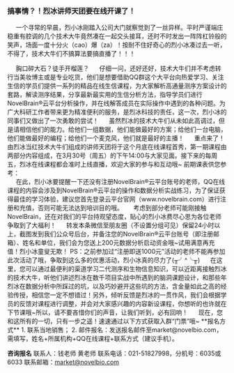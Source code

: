 ### **搞事情？！烈冰讲师天团要在线开课了！**
&nbsp;&nbsp;&nbsp;&nbsp;&nbsp;一个寻常的早晨，烈小冰刚踏入公司大门就察觉到了一丝异样。平时严谨端庄稳重有腔调的几个技术大牛竟然凑在一起交头接耳，还时不时发出一阵阵杠铃般的笑声，场面一度十分火（cao）爆（za）！按耐不住好奇心的烈小冰凑过去一听，不得了，技术大牛们不搞算法要搞直播了！！！
<div style="text-align:center">
	<img data-src="1.gif" width="300px" ></img>
</div>
&nbsp;&nbsp;&nbsp;&nbsp;&nbsp;胸口碎大石？徒手开榴莲？
&nbsp;&nbsp;&nbsp;&nbsp;&nbsp;仔细一问，还好还好，技术大牛们并不考虑转行当美妆博主或是专业吃货，他们是想要借助QQ群这个大平台向热爱学习、关注生信的学员们提供一系列的精品在线生信课程，为大家解析高通量测序方案设计的套路，解读测序结果，分享最新最实用的生信分析方法，指导学员们进行NovelBrain®云平台分析操作，并在线解答成员在实际操作中遇到的各种问题。为广大科研工作者带来更为精准便利的服务，是烈冰科技的责任，这一次，烈小冰的同事们又做出了一次勇敢的尝试！
&nbsp;&nbsp;&nbsp;&nbsp;&nbsp;虽然烈冰的技术大牛们从未如此高调过，但是请相信他们的能力。给他们一组数据，他们能做最好的方案；给他们一台电脑，他们能做最好的编程；给他们一个麦克风，他们就是最好的主播！
&nbsp;&nbsp;&nbsp;&nbsp;&nbsp;重点来了！由烈冰当红技术大牛们组成的讲师天团将于这个月底在线课程首秀，第一期课程由两部分内容组成，在3月30号（周五）的下午14:00与大家见面。接下来的每周五，烈冰在线课程都会准时上线直播，欢迎大家的参与和互动哦~ 
前期课表供您参考：
<div style="text-align:center">
	<img data-src="3.png" width="500px" ></img>
</div>
&nbsp;&nbsp;&nbsp;&nbsp;&nbsp;在此，烈小冰要提醒一下还没有注册NovelBrain®云平台账号的老师，QQ在线课程的内容会涉及到NovelBrain®云平台的操作和数据分析实战练习，为了保证获得最佳的学习体验，建议您首先登录云平台官网（www.novelbrain.com）进行注册和充值，否则可能无法达到培训目的哦。
&nbsp;&nbsp;&nbsp;&nbsp;&nbsp;考虑到部分老师可能刚接触NovelBrain，还在对我们的平台持观望态度，贴心的烈小冰费尽心思为各位老师争取到了大福利！
&nbsp;&nbsp;&nbsp;&nbsp;&nbsp;转发本条微信至朋友圈（不设置分组可见）保留24小时以上，截图发到我们公众号后台，并备注您的NovelBrain®云平台账号（即注册邮箱）、姓名和单位，我们会为您送上200元数据分析启动资金哦~试用满意再充值！烈小冰童叟无欺！
PS：之前参加过“注册即送1000元”活动的老师不能再参加此次活动了哦，争取到这么多的优惠活动，烈小冰真的尽力了(╥╯^╰╥)
&nbsp;&nbsp;&nbsp;&nbsp;&nbsp;在这里，您可以通过最便利的渠道学习二代测序和生物信息知识，可以近距离接触烈冰的技术大牛，听他们讲述烈冰在数千项目实战中所遇到的脑洞课题设计，和那些年烈冰在数据分析中所踩过的坑，以及巧妙避开这些坑的方法，含金量如此之高的经验传授，相信您一定不想错过！另外，倾听反馈是烈冰的一贯作风，我们会根据学员的反馈对课程进行调整，并会对大家感兴趣的内容新设课程，你想听的也许就在下节课哦~所以，请不要吝惜你们的声音，让我们听到，必有回响！
&nbsp;&nbsp;&nbsp;&nbsp;&nbsp;现在，您和这所有的一切，只有一步之遥！速速通过以下方式获取入群“门票”哦~
**报名方式**
1. 联系当地销售；
2. 邮件报名：发送报名邮件至market@novelbio.com，需填写，姓名+所属机构+QQ在线课程+联系方式（建议手机）。

**咨询报名**
联系人：钱老师 黄老师
联系电话：021-51827998，分机号：6035或6033
联系邮箱：market@novelbio.com